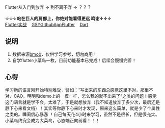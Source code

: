 Flutter从入门到放弃 => 到不离不弃 => ？？？
<img src="http://www.fakutownee.cn/d/file/p/2017-07-21/bbd7df2efc2d550fc7ce84da03a72ae8.jpg" width=15px height=15px><img src="http://www.fakutownee.cn/d/file/p/2017-07-21/bbd7df2efc2d550fc7ce84da03a72ae8.jpg" width=15px height=15px><img src="http://www.fakutownee.cn/d/file/p/2017-07-21/bbd7df2efc2d550fc7ce84da03a72ae8.jpg" width=15px height=15px><br/><br/>
**↓↓↓站在巨人的肩部上，你绝对能看得更远 鸣谢↓↓↓**<br>
[Flutter实战](https://book.flutterchina.club/)&nbsp;&nbsp;&nbsp;
[GSYGithubAppFlutter](https://github.com/CarGuo/GSYGithubAppFlutter)
&nbsp;&nbsp;&nbsp;[Dart](https://dart.dev/guides/language/language-tour#abstract-classes)

## 说明
1. 数据来源[bmob](https://www.bmob.cn/)，仅供学习参考，切勿商用！
2. 自学flutter小菜鸟一枚，目前功能基本已完成！后续会慢慢完善！

## 心得
学习新的语言刚开始特别难受，譬如：“写出来的东西总感觉这里不对，那里不对，CAO，明明和demo上的一模一样，怎么我的就不出来了”之类的问题！感觉这门语言就是学不会，太难了，于是就想放弃（我不知道放弃了多少次，最后还是静下心来看文档）！其实等你静下心来时才发现，原来这么简单，就是少了个属性之类的。瞬间信心暴涨
！自己每天花4小时来学习，虽然不是很长，但是很充实。小菜鸟终究会成为大菜鸟，心态端正向前看！！！<img src="http://www.fakutownee.cn/d/file/p/2017-07-21/bbd7df2efc2d550fc7ce84da03a72ae8.jpg" width=15px height=15px>